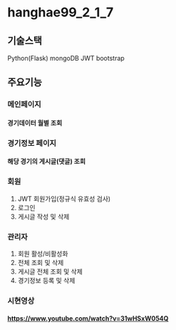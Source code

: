 # hanghae99_2_1_7

## 기술스택

Python(Flask)
mongoDB
JWT
bootstrap


## 주요기능

### 메인페이지
#### 경기데이터 월별 조회

### 경기정보 페이지
#### 해당 경기의 게시글(댓글) 조회

### 회원
1. JWT 회원가입(정규식 유효성 검사)
2. 로그인
3. 게시글 작성 및 삭제

### 관리자
1. 회원 활성/비활성화
2. 전체 조회 및 삭제
3. 게시글 전체 조회 및 삭제
4. 경기정보 등록 및 삭제

### 시현영상
#### https://www.youtube.com/watch?v=31wHSxW054Q

